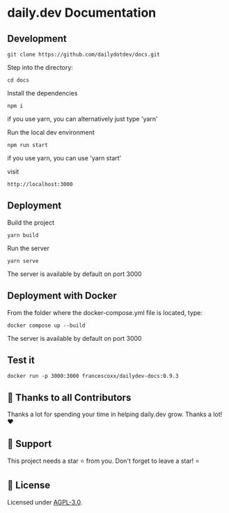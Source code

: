 # daily.dev Documentation

## Development

```
git clone https://github.com/dailydotdev/docs.git
```

Step into the directory:
```
cd docs
```

Install the dependencies
```
npm i 
```
if you use yarn, you can alternatively just type 'yarn'

Run the local dev environment
```
npm run start
```
if you use yarn, you can use 'yarn start'

visit
```
http://localhost:3000
```

## Deployment

Build the project

```
yarn build
```
Run the server

```
yarn serve
```
The server is available by default on port 3000

## Deployment with Docker

From the folder where the docker-compose.yml file is located, type:

```
docker compose up --build
```
The server is available by default on port 3000

## Test it
```
docker run -p 3000:3000 francescoxx/dailydev-docs:0.9.3
```

## 🙏 Thanks to all Contributors
Thanks a lot for spending your time in helping daily.dev grow. Thanks a lot! ❤️

## 🤝 Support
This project needs a star ⭐️ from you. Don't forget to leave a star! ⭐️


## 📑 License
Licensed under [AGPL-3.0](https://github.com/dailydotdev/daily/blob/master/LICENSE).
